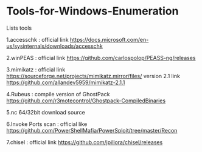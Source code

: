 # Tools-for-Windows-Enumeration
Lists tools


1.accesschk : official link https://docs.microsoft.com/en-us/sysinternals/downloads/accesschk


2.winPEAS : official link https://github.com/carlospolop/PEASS-ng/releases

3.mimikatz : official link https://sourceforge.net/projects/mimikatz.mirror/files/ 
version 2.1 link https://github.com/allandev5959/mimikatz-2.1.1

4.Rubeus : compile version of GhostPack https://github.com/r3motecontrol/Ghostpack-CompiledBinaries

5.nc 64/32bit download source

6.Invoke Ports scan : official like https://github.com/PowerShellMafia/PowerSploit/tree/master/Recon 

7.chisel : official link https://github.com/jpillora/chisel/releases
